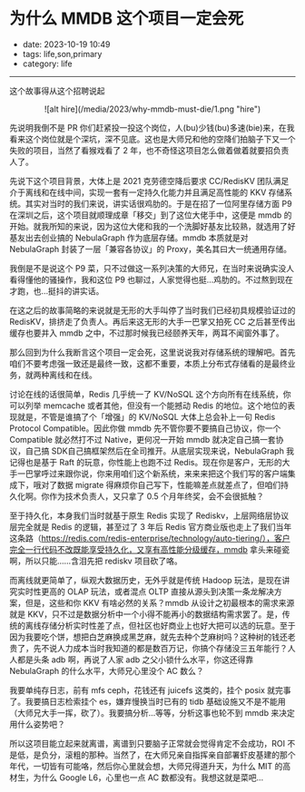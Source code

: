 # 为什么 MMDB 这个项目一定会死

- date: 2023-10-19 10:49
- tags: life,son,primary
- category: life

-------------------

这个故事得从这个招聘说起

<center>![alt hire](/media/2023/why-mmdb-must-die/1.png "hire")</center>

先说明我倒不是 PR 你们赶紧投一投这个岗位，人(bu)少钱(bu)多速(bie)来，在我看来这个岗位就是个深坑，深不见底。这也是大师兄和他的空降们拍脑子下又一个失败的项目，当然了看猴戏看了 2 年，也不奇怪这项目怎么做着做着就要招负责人了。

先说下这个项目背景，大体上是 2021 克劳德空降后要求 CC/RedisKV 团队满足介于离线和在线中间，实现一套有一定持久化能力并且满足高性能的 KKV 存储系统。其实对当时的我们来说，讲实话很鸡肋的。于是在招了一位阿里存储方面 P9 在深圳之后，这个项目就顺理成章「移交」到了这位大佬手中，这便是 mmdb 的开始。就我所知的来说，因为这位大佬和我的一个洗脚好基友比较熟，就选用了好基友出去创业搞的 NebulaGraph 作为底层存储。mmdb 本质就是对 NebulaGraph 封装了一层「兼容各协议」的 Proxy，美名其曰大一统通用存储。

我倒是不是说这个 P9 菜，只不过做这一系列决策的大师兄，在当时来说确实没人看得懂他的骚操作，我和这位 P9 也聊过，人家觉得也挺…鸡肋的。不过熬到现在才跑，也…挺抖的讲实话。

在这之后的故事简略的来说就是无形的大手叫停了当时我们已经初具规模验证过的 RedisKV，排挤走了负责人。再后来这无形的大手一巴掌又拍死 CC 之后甚至传出缓存也要并入 mmdb 之中，不过那时候我已经颐养天年，两耳不闻窗外事了。

那么回到为什么我断言这个项目一定会死，这里说说我对存储系统的理解吧。首先咱们不要考虑强一致还是最终一致，这都不重要，本质上分布式存储看的是最终业务，就两种离线和在线。

讨论在线的话很简单，Redis 几乎统一了 KV/NoSQL 这个方向所有在线系统，你可以列举 memcache 或者其他，但没有一个能撼动 Redis 的地位。这个地位的表现就是，不管是谁搞了个「增强」的 KV/NoSQL 大体上总会补上一句 Redis Protocol Compatible。因此你做 mmdb 先不管你要不要搞自己协议，你一个 Compatible 就必然打不过 Native，更何况一开始 mmdb 就决定自己搞一套协议，自己搞 SDK自己搞框架然后在全司推开。从底层实现来说，NebulaGraph 我记得也是基于 Raft 的玩意，你性能上也跑不过 Redis。现在你是客户，无形的大手一巴掌呼过来跟你说，你来用咱们这个新系统，来来来把这个我们写的客户端集成下，哦对了数据 migrate 得麻烦你自己写下，性能嘛差点就差点了，但咱们持久化啊。你作为技术负责人，又只拿了 0.5 个月年终奖，会不会很抵触？

至于持久化，本身我们当时就基于原生 Redis 实现了 Rediskv，上层网络层协议层完全就是 Redis 的逻辑，甚至过了 3 年后 Redis 官方商业版也走上了我们当年这条路（https://redis.com/redis-enterprise/technology/auto-tiering/），客户完全一行代码不改既能享受持久化，又享有高性能分级缓存，mmdb 拿头来碰瓷啊，所以只能……含泪先把 rediskv 项目砍了咯。

而离线就更简单了，纵观大数据历史，无外乎就是传统 Hadoop 玩法，是现在讲究实时性更高的 OLAP 玩法，或者混点 OLTP 直接从源头到决策一条龙解决方案，但是，这些和你 KKV 有啥必然的关系？mmdb 从设计之初最根本的需求来源就是 KKV，只不过是数据分析中一个小得不能再小的数据结构需求罢了。是，传统的离线存储分析实时性差了点，但社区也好商业上也好大把可以选的玩意。至于因为我要吃个饼，想把白芝麻换成黑芝麻，就先去种个芝麻树吗？这种树的钱还老贵了，先不说人力成本当时我知道的都是数百万记，你搞个存储没三五年能行？人人都是头条 adb 啊，再说了人家 adb 之父小锁什么水平，你这还得靠 NebulaGraph 的什么水平，大师兄心里没个 AC 数么？

我要单纯存日志，前有 mfs ceph，花钱还有 juicefs 这类的，挂个 posix 就完事了。我要搞日志检索挂个 es，嫌弃慢换当时已有的 tidb 基础设施又不是不能用（大师兄大手一挥，砍了）。我要搞分析…等等，分析这事也轮不到 mmdb 来决定用什么姿势吧？

所以这项目能立起来就离谱，离谱到只要脑子正常就会觉得肯定不会成功，ROI 不是低，是负分，滚粗的那种。当然了，在大师兄亲自指挥亲自部署虾皮基建的那个年代，一切皆有可能咯，然后你心里就会想，大师兄得道升天，为什么 MIT 的高材生，为什么 Google L6，心里也一点 AC 数都没有。我想这就是菜吧…